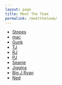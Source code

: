 ```yaml
---
layout: page
title: Meet The Team
permalink: /meettheteam/
---
```

<html>
<body>
  <ul>
    <li><a href="/meettheteam/stopes.html">Stopes</a></li>
    <li><a href="/meettheteam/mac.html">mac</a></li>
    <li><a href="/meettheteam/gunk.html">Gunk</a></li>
    <li><a href="/meettheteam/tj.html">TJ</a></li>
    <li><a href="/meettheteam/rj.html">RJ</a></li>
    <li><a href="/meettheteam/pj.html">PJ</a></li>
    <li><a href="/meettheteam/seanie.md">Seanie</a></li>
    <li><a href="/meettheteam/jiggins.html">Jiggins</a></li>
    <li><a href="/meettheteam/bigjryan.md">Big J Ryan</a></li>
    <li><a href="/meettheteam/ned.html">Ned</a></li>
  </ul>
</body>
</html>
